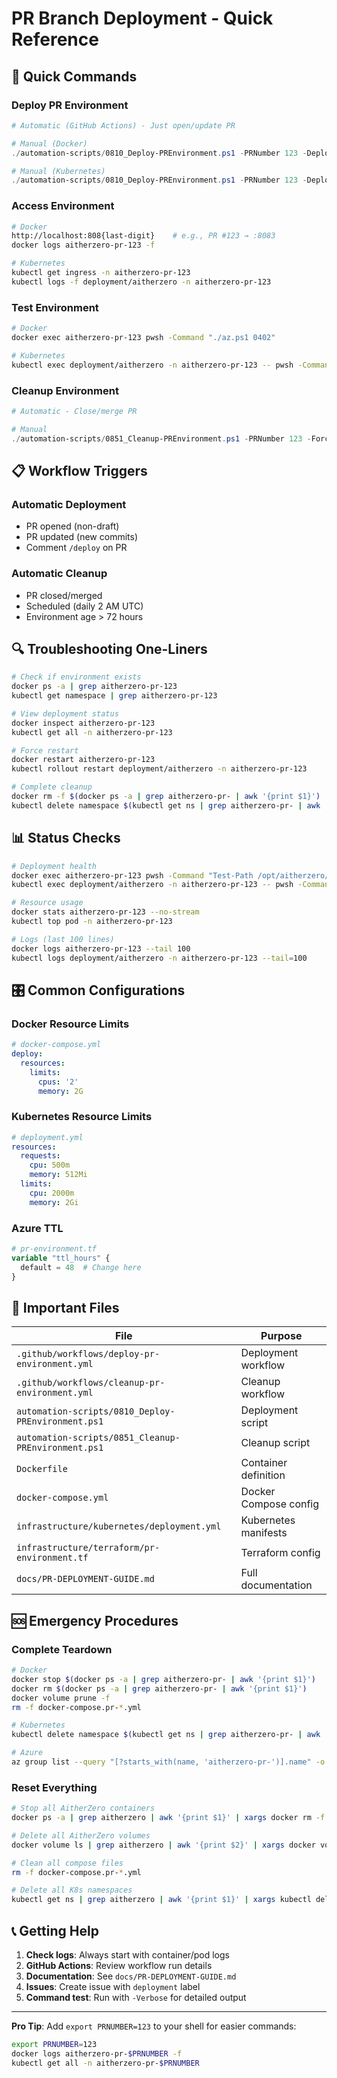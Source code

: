 # PR Branch Deployment - Quick Reference

## 🚀 Quick Commands

### Deploy PR Environment
```powershell
# Automatic (GitHub Actions) - Just open/update PR

# Manual (Docker)
./automation-scripts/0810_Deploy-PREnvironment.ps1 -PRNumber 123 -DeploymentTarget Docker

# Manual (Kubernetes)
./automation-scripts/0810_Deploy-PREnvironment.ps1 -PRNumber 123 -DeploymentTarget Kubernetes
```

### Access Environment
```bash
# Docker
http://localhost:808{last-digit}    # e.g., PR #123 → :8083
docker logs aitherzero-pr-123 -f

# Kubernetes
kubectl get ingress -n aitherzero-pr-123
kubectl logs -f deployment/aitherzero -n aitherzero-pr-123
```

### Test Environment
```bash
# Docker
docker exec aitherzero-pr-123 pwsh -Command "./az.ps1 0402"

# Kubernetes
kubectl exec deployment/aitherzero -n aitherzero-pr-123 -- pwsh -Command "./az.ps1 0402"
```

### Cleanup Environment
```powershell
# Automatic - Close/merge PR

# Manual
./automation-scripts/0851_Cleanup-PREnvironment.ps1 -PRNumber 123 -Force
```

## 📋 Workflow Triggers

### Automatic Deployment
- PR opened (non-draft)
- PR updated (new commits)
- Comment `/deploy` on PR

### Automatic Cleanup
- PR closed/merged
- Scheduled (daily 2 AM UTC)
- Environment age > 72 hours

## 🔍 Troubleshooting One-Liners

```bash
# Check if environment exists
docker ps -a | grep aitherzero-pr-123
kubectl get namespace | grep aitherzero-pr-123

# View deployment status
docker inspect aitherzero-pr-123
kubectl get all -n aitherzero-pr-123

# Force restart
docker restart aitherzero-pr-123
kubectl rollout restart deployment/aitherzero -n aitherzero-pr-123

# Complete cleanup
docker rm -f $(docker ps -a | grep aitherzero-pr- | awk '{print $1}')
kubectl delete namespace $(kubectl get ns | grep aitherzero-pr- | awk '{print $1}')
```

## 📊 Status Checks

```bash
# Deployment health
docker exec aitherzero-pr-123 pwsh -Command "Test-Path /opt/aitherzero/AitherZero.psd1"
kubectl exec deployment/aitherzero -n aitherzero-pr-123 -- pwsh -Command "Get-Module AitherZero"

# Resource usage
docker stats aitherzero-pr-123 --no-stream
kubectl top pod -n aitherzero-pr-123

# Logs (last 100 lines)
docker logs aitherzero-pr-123 --tail 100
kubectl logs deployment/aitherzero -n aitherzero-pr-123 --tail=100
```

## 🎛️ Common Configurations

### Docker Resource Limits
```yaml
# docker-compose.yml
deploy:
  resources:
    limits:
      cpus: '2'
      memory: 2G
```

### Kubernetes Resource Limits
```yaml
# deployment.yml
resources:
  requests:
    cpu: 500m
    memory: 512Mi
  limits:
    cpu: 2000m
    memory: 2Gi
```

### Azure TTL
```terraform
# pr-environment.tf
variable "ttl_hours" {
  default = 48  # Change here
}
```

## 🔗 Important Files

| File | Purpose |
|------|---------|
| `.github/workflows/deploy-pr-environment.yml` | Deployment workflow |
| `.github/workflows/cleanup-pr-environment.yml` | Cleanup workflow |
| `automation-scripts/0810_Deploy-PREnvironment.ps1` | Deployment script |
| `automation-scripts/0851_Cleanup-PREnvironment.ps1` | Cleanup script |
| `Dockerfile` | Container definition |
| `docker-compose.yml` | Docker Compose config |
| `infrastructure/kubernetes/deployment.yml` | Kubernetes manifests |
| `infrastructure/terraform/pr-environment.tf` | Terraform config |
| `docs/PR-DEPLOYMENT-GUIDE.md` | Full documentation |

## 🆘 Emergency Procedures

### Complete Teardown
```bash
# Docker
docker stop $(docker ps -a | grep aitherzero-pr- | awk '{print $1}')
docker rm $(docker ps -a | grep aitherzero-pr- | awk '{print $1}')
docker volume prune -f
rm -f docker-compose.pr-*.yml

# Kubernetes
kubectl delete namespace $(kubectl get ns | grep aitherzero-pr- | awk '{print $1}')

# Azure
az group list --query "[?starts_with(name, 'aitherzero-pr-')].name" -o tsv | xargs -I {} az group delete -n {} --yes --no-wait
```

### Reset Everything
```bash
# Stop all AitherZero containers
docker ps -a | grep aitherzero | awk '{print $1}' | xargs docker rm -f

# Delete all AitherZero volumes
docker volume ls | grep aitherzero | awk '{print $2}' | xargs docker volume rm

# Clean all compose files
rm -f docker-compose.pr-*.yml

# Delete all K8s namespaces
kubectl get ns | grep aitherzero | awk '{print $1}' | xargs kubectl delete namespace
```

## 📞 Getting Help

1. **Check logs**: Always start with container/pod logs
2. **GitHub Actions**: Review workflow run details
3. **Documentation**: See `docs/PR-DEPLOYMENT-GUIDE.md`
4. **Issues**: Create issue with `deployment` label
5. **Command test**: Run with `-Verbose` for detailed output

---

**Pro Tip**: Add `export PRNUMBER=123` to your shell for easier commands:
```bash
export PRNUMBER=123
docker logs aitherzero-pr-$PRNUMBER -f
kubectl get all -n aitherzero-pr-$PRNUMBER
```
